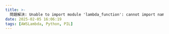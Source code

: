 ```yaml
---
title: >-
  問題解決: Unable to import module 'lambda_function': cannot import name '_imaging' from 'PIL'
date: 2025-02-05 16:06:19
tags: [AWSLambda, Python, PIL]
---
```


## 